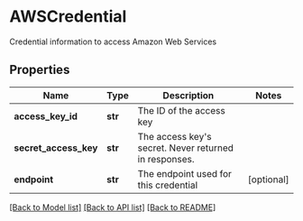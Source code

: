 # AWSCredential

Credential information to access Amazon Web Services

## Properties

| Name                  | Type    | Description                                               | Notes      |
| --------------------- | ------- | --------------------------------------------------------- | ---------- |
| **access_key_id**     | **str** | The ID of the access key                                  |
| **secret_access_key** | **str** | The access key&#39;s secret. Never returned in responses. |
| **endpoint**          | **str** | The endpoint used for this credential                     | [optional] |

[[Back to Model list]](../README.md#documentation-for-models) [[Back to API list]](../README.md#documentation-for-api-endpoints) [[Back to README]](../README.md)
